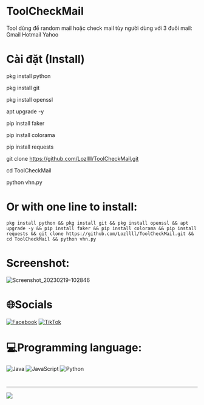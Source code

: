 # ToolCheckMail

Tool dùng để random mail hoặc check mail tùy người dùng với 3 đuôi mail:
Gmail
Hotmail
Yahoo

# Cài đặt (Install)
pkg install python

pkg install git

pkg install openssl

apt upgrade -y

pip install faker

pip install colorama

pip install requests

git clone https://github.com/Lozllll/ToolCheckMail.git

cd ToolCheckMail

python vhn.py

# Or with one line to install:
```shell script
pkg install python && pkg install git && pkg install openssl && apt upgrade -y && pip install faker && pip install colorama && pip install requests && git clone https://github.com/Lozllll/ToolCheckMail.git && cd ToolCheckMail && python vhn.py
```
# Screenshot:

![Screenshot_20230219-102846](https://user-images.githubusercontent.com/98259155/219912497-a9ebdf26-4c71-4308-b8b1-d7c2446a9c5b.png)


# 🌐Socials
[![Facebook](https://img.shields.io/badge/Facebook-%231877F2.svg?logo=Facebook&logoColor=white)](https://facebook.com/hoangnamtricker.2009) [![TikTok](https://img.shields.io/badge/TikTok-%23000000.svg?logo=TikTok&logoColor=white)](https://tiktok.com/@namcony2009) 

# 💻Programming language:
![Java](https://img.shields.io/badge/java-%23ED8B00.svg?style=for-the-badge&logo=java&logoColor=white) ![JavaScript](https://img.shields.io/badge/javascript-%23323330.svg?style=for-the-badge&logo=javascript&logoColor=%23F7DF1E) ![Python](https://img.shields.io/badge/python-3670A0?style=for-the-badge&logo=python&logoColor=ffdd54)

#

---
[![](https://visitcount.itsvg.in/api?id=Lozllll&icon=0&color=0)](https://visitcount.itsvg.in)

